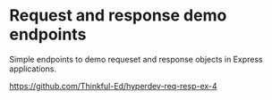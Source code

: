 Request and response demo endpoints
===================================

Simple endpoints to demo requeset and response objects
in Express applications.

https://github.com/Thinkful-Ed/hyperdev-req-resp-ex-4
